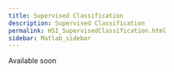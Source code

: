 ```yaml
---
title: Supervised Classification
description: Supervised Classification
permalink: HSI_SupervisedClassification.html
sidebar: Matlab_sidebar
---
```


Available soon